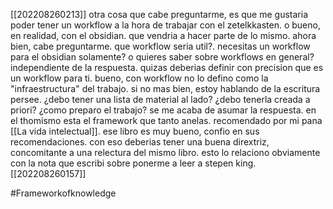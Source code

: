 [[202208260213]]
otra cosa que cabe preguntarme, es que me gustaria poder tener un workflow a la hora de trabajar con el zetelkkasten. o bueno, en realidad, con el obsidian. que vendria a hacer parte de lo mismo. ahora bien, cabe preguntarme. que workflow seria util?. necesitas un workflow para el obsidian solamente? o quieres saber sobre workflows en general? independiente de la respuesta. quizas deberias definir con precision que es un workflow para ti. bueno, con workflow no lo defino como la "infraestructura" del trabajo. si no mas bien, estoy hablando de la escritura persee. ¿debo tener una lista de material al lado? ¿debo tenerla creada a priori? ¿como preparo el trabajo? se me acaba de asumar la respuesta. en el thomismo esta el framework que tanto anelas. recomendado por mi pana [[La vida intelectual]]. ese libro es muy bueno, confio en sus recomendaciones. con eso deberias tener una buena dirextriz, concomitante a una relectura del mismo libro. esto lo relaciono obviamente con la nota que escribi sobre ponerme a leer a stepen king.
[[202208260157]]

#Frameworkofknowledge

